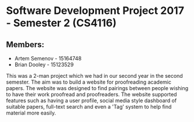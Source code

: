 # Software Development Project 2017 - Semester 2 (CS4116)

## Members:
* Artem Semenov - 15164748
* Brian Dooley - 15123529

This was a 2-man project which we had in our second year in the second semester. The aim was to build a website for proofreading academic papers. The website was designed to find pairings between people wishing to have their work proofread and proofreaders. The website supported features such as having a user profile, social media style dashboard of suitable papers, full-text search and even a 'Tag' system to help find material more easily.
